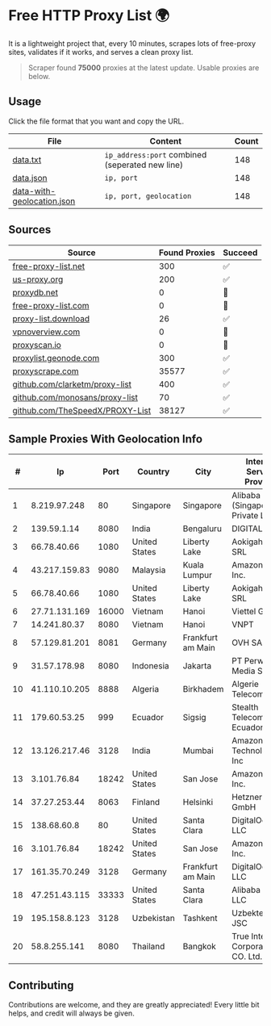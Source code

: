 
# Free HTTP Proxy List 🌍

It is a lightweight project that, every 10 minutes, scrapes lots of free-proxy sites, validates if it works, and serves a clean proxy list.


> Scraper found **75000** proxies at the latest update. Usable proxies are below.

## Usage

Click the file format that you want and copy the URL.


|File|Content|Count|
|----|-------|-----|
|[data.txt](https://raw.githubusercontent.com/themiralay/Proxy-List-World/master/data.txt)|`ip_address:port` combined (seperated new line)|148|
|[data.json](https://raw.githubusercontent.com/themiralay/Proxy-List-World/master/data.json)|`ip, port`|148|
|[data-with-geolocation.json](https://raw.githubusercontent.com/themiralay/Proxy-List-World/master/data-with-geolocation.json)|`ip, port, geolocation`|148|

## Sources

|Source|Found Proxies|Succeed|
|------|-------------|-------|
|[free-proxy-list.net](https://free-proxy-list.net)|300|✅|
|[us-proxy.org](https://www.us-proxy.org)|200|✅|
|[proxydb.net](http://proxydb.net)|0|🚫|
|[free-proxy-list.com](https://free-proxy-list.com/?page=&port=&type%5B%5D=http&type%5B%5D=https&up_time=0&search=Search)|0|🚫|
|[proxy-list.download](https://www.proxy-list.download/HTTP)|26|✅|
|[vpnoverview.com](https://vpnoverview.com/privacy/anonymous-browsing/free-proxy-servers)|0|🚫|
|[proxyscan.io](https://www.proxyscan.io)|0|🚫|
|[proxylist.geonode.com](https://proxylist.geonode.com/api/proxy-list?limit=300&page=1&sort_by=lastChecked&sort_type=desc&protocols=http,https)|300|✅|
|[proxyscrape.com](https://api.proxyscrape.com/v2/?request=displayproxies&protocol=http&timeout=10000&country=all&ssl=all&anonymity=all)|35577|✅|
|[github.com/clarketm/proxy-list](https://raw.githubusercontent.com/clarketm/proxy-list/master/proxy-list-raw.txt)|400|✅|
|[github.com/monosans/proxy-list](https://raw.githubusercontent.com/monosans/proxy-list/main/proxies/http.txt)|70|✅|
|[github.com/TheSpeedX/PROXY-List](https://raw.githubusercontent.com/TheSpeedX/PROXY-List/master/http.txt)|38127|✅|


## Sample Proxies With Geolocation Info

|#|Ip|Port|Country|City|Internet Service Provider|
|-|--|----|-------|----|-------------------------|
|1|8.219.97.248|80|Singapore|Singapore|Alibaba Cloud (Singapore) Private Limited|
|2|139.59.1.14|8080|India|Bengaluru|DIGITALOCEAN|
|3|66.78.40.66|1080|United States|Liberty Lake|Aokigahara SRL|
|4|43.217.159.83|9080|Malaysia|Kuala Lumpur|Amazon.com, Inc.|
|5|66.78.40.66|1080|United States|Liberty Lake|Aokigahara SRL|
|6|27.71.131.169|16000|Vietnam|Hanoi|Viettel Group|
|7|14.241.80.37|8080|Vietnam|Hanoi|VNPT|
|8|57.129.81.201|8081|Germany|Frankfurt am Main|OVH SAS|
|9|31.57.178.98|8080|Indonesia|Jakarta|PT Perwira Media Solusi|
|10|41.110.10.205|8888|Algeria|Birkhadem|Algerie Telecom|
|11|179.60.53.25|999|Ecuador|Sigsig|Stealth Telecom del Ecuador|
|12|13.126.217.46|3128|India|Mumbai|Amazon Technologies Inc|
|13|3.101.76.84|18242|United States|San Jose|Amazon.com, Inc.|
|14|37.27.253.44|8063|Finland|Helsinki|Hetzner Online GmbH|
|15|138.68.60.8|80|United States|Santa Clara|DigitalOcean, LLC|
|16|3.101.76.84|18242|United States|San Jose|Amazon.com, Inc.|
|17|161.35.70.249|3128|Germany|Frankfurt am Main|DigitalOcean, LLC|
|18|47.251.43.115|33333|United States|Santa Clara|Alibaba Cloud LLC|
|19|195.158.8.123|3128|Uzbekistan|Tashkent|Uzbektelecom JSC|
|20|58.8.255.141|8080|Thailand|Bangkok|True Internet Corporation CO. Ltd.|



## Contributing

Contributions are welcome, and they are greatly appreciated! Every
little bit helps, and credit will always be given.

